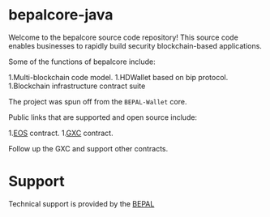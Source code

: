 # bepalcore-java

Welcome to the bepalcore source code repository! This source code enables businesses to rapidly build security blockchain-based applications.

Some of the functions of bepalcore include:

1.Multi-blockchain code model.
1.HDWallet based on bip protocol.
1.Blockchain infrastructure contract suite

The project was spun off from the `BEPAL-Wallet` core.

Public links that are supported and open source include:

1.[EOS](https://github.com/EOSIO/eos) contract.
1.[GXC](https://github.com/gxchain/gxb-core/) contract.

Follow up the GXC and support other contracts.

# Support

Technical support is provided by the [BEPAL](https://www.bepal.pro/)